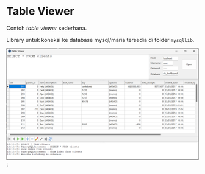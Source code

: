 # Table Viewer

Contoh _table viewer_ sederhana.

Library untuk koneksi ke database mysql/maria tersedia di folder `mysqllib`.

![table viewer](table-viewer.png);